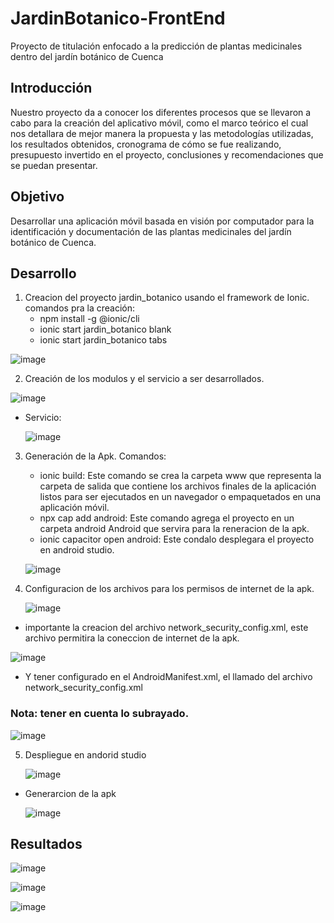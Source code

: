 # JardinBotanico-FrontEnd
Proyecto de titulación enfocado a la predicción de plantas medicinales dentro del jardín botánico de Cuenca
## Introducción
Nuestro proyecto da a conocer los diferentes procesos que se llevaron a cabo para la creación del aplicativo móvil, como el marco teórico el cual nos detallara de mejor manera la propuesta y las metodologías utilizadas, los resultados obtenidos, cronograma de cómo se fue realizando, presupuesto invertido en el proyecto, conclusiones y recomendaciones que se puedan presentar.
## Objetivo
Desarrollar una aplicación móvil basada en visión por computador para la identificación y documentación de las plantas medicinales del jardín botánico de Cuenca.
## Desarrollo
1. Creacion del proyecto jardin_botanico usando el framework de Ionic.
comandos pra la creación:
   * npm install -g @ionic/cli
   * ionic start jardin_botanico blank
   * ionic start jardin_botanico tabs
  
  ![image](https://github.com/GIHP4C/JardinBotanico-FrontEnd/assets/49033433/4318e182-6b00-42d9-b7e7-abc49e7e4f1e) 

2. Creación de los modulos y el servicio a ser desarrollados.
   
  ![image](https://github.com/GIHP4C/JardinBotanico-FrontEnd/assets/49033433/d9c4e1a3-91d9-47a8-bca3-cbece6cec28f)
  
 * Servicio:
   
   ![image](https://github.com/GIHP4C/JardinBotanico-FrontEnd/assets/49033433/42a9a118-e243-4717-b433-e4a517f6d283)

3. Generación de la Apk.
   Comandos:
   * ionic build: Este comando se crea la carpeta www que representa la carpeta de salida que contiene los archivos finales de la aplicación listos para ser ejecutados en un navegador o empaquetados en una aplicación móvil.
   * npx cap add android: Este comando agrega el proyecto en un carpeta android Android que servira para la reneracion de la apk.
   * ionic capacitor open android: Este condalo desplegara el proyecto en android studio.

   ![image](https://github.com/GIHP4C/JardinBotanico-FrontEnd/assets/49033433/a7c27bba-cc4c-4b01-adef-02ed224f364c)

4. Configuracion de los archivos para los permisos de internet de la apk.
   
   ![image](https://github.com/GIHP4C/JardinBotanico-FrontEnd/assets/49033433/7c8f8351-1fff-4882-a3a4-8f59c3c7ef86)
   
  * importante la creacion del archivo network_security_config.xml, este archivo permitira la coneccion de internet de la apk. 
   
  ![image](https://github.com/GIHP4C/JardinBotanico-FrontEnd/assets/49033433/d847d89a-98ee-4254-8a29-119b5d31fa95)

  * Y tener configurado en el AndroidManifest.xml, el llamado del archivo network_security_config.xml
  ### Nota: tener en cuenta lo subrayado.

  ![image](https://github.com/GIHP4C/JardinBotanico-FrontEnd/assets/49033433/3de92829-fe6a-4967-b78a-72244a847ac7)


5. Despliegue en andorid studio

   ![image](https://github.com/GIHP4C/JardinBotanico-FrontEnd/assets/49033433/176a17db-4d09-4918-a858-f965a30ed6bf)

* Generarcion de la apk

  ![image](https://github.com/GIHP4C/JardinBotanico-FrontEnd/assets/49033433/c8affd2f-f572-4a4f-a7c0-bcac6e6c568a)

## Resultados

![image](https://github.com/GIHP4C/JardinBotanico-FrontEnd/assets/49033433/8eec3da6-735c-46fa-85ac-919d5e3a0177)

![image](https://github.com/GIHP4C/JardinBotanico-FrontEnd/assets/49033433/84494958-b831-4ab2-9bc4-a4f9eac432b5)

![image](https://github.com/GIHP4C/JardinBotanico-FrontEnd/assets/49033433/50471796-ed7e-4f1b-b10a-67da2b216b64)













   
